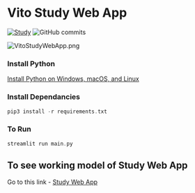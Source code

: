 # Vito Study Web App
[![Study](https://github.com/Vito-Research/study_web_app/actions/workflows/Greet.yml/badge.svg)](https://github.com/Vito-Research/study_web_app/actions/workflows/Greet.yml)
![GitHub commits](https://badgen.net/github/commits/Vito-Research/study_web_app/master)


![VitoStudyWebApp.png](https://res.craft.do/user/full/23a03a79-af5e-1af9-b4ff-27170389b6b1/doc/0A5C6B85-2785-49EB-A03F-0B5B018A7E94/12249E9E-C22F-4B2B-9535-6ABFD649C114_2/yvET3JAHAlPpuLjgEBc4ZrKDeM2Mrz12v54tig0BYPgz/VitoStudyWebApp.png)

### Install Python

[Install Python on Windows, macOS, and Linux](https://www.pythontutorial.net/getting-started/install-python/)

### Install Dependancies

```swift
pip3 install -r requirements.txt
```

### To Run

```swift
streamlit run main.py
```

## To see working model of Study Web App
Go to this link - [Study Web App](https://vito-research-study-web-app-main-4ent4s.streamlitapp.com/)
